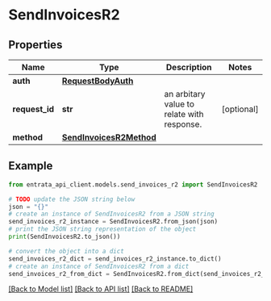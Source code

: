 # SendInvoicesR2


## Properties

Name | Type | Description | Notes
------------ | ------------- | ------------- | -------------
**auth** | [**RequestBodyAuth**](RequestBodyAuth.md) |  | 
**request_id** | **str** | an arbitary value to relate with response. | [optional] 
**method** | [**SendInvoicesR2Method**](SendInvoicesR2Method.md) |  | 

## Example

```python
from entrata_api_client.models.send_invoices_r2 import SendInvoicesR2

# TODO update the JSON string below
json = "{}"
# create an instance of SendInvoicesR2 from a JSON string
send_invoices_r2_instance = SendInvoicesR2.from_json(json)
# print the JSON string representation of the object
print(SendInvoicesR2.to_json())

# convert the object into a dict
send_invoices_r2_dict = send_invoices_r2_instance.to_dict()
# create an instance of SendInvoicesR2 from a dict
send_invoices_r2_from_dict = SendInvoicesR2.from_dict(send_invoices_r2_dict)
```
[[Back to Model list]](../README.md#documentation-for-models) [[Back to API list]](../README.md#documentation-for-api-endpoints) [[Back to README]](../README.md)


